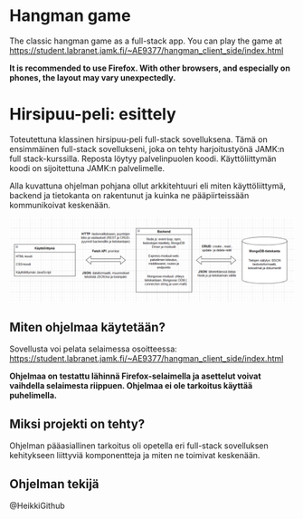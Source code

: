# Hangman game
The classic hangman game as a full-stack app. You can play the game at https://student.labranet.jamk.fi/~AE9377/hangman_client_side/index.html

**It is recommended to use Firefox. With other browsers, and especially on phones, the layout may vary unexpectedly.** 

# Hirsipuu-peli: esittely
Toteutettuna klassinen hirsipuu-peli full-stack sovelluksena. Tämä on ensimmäinen full-stack sovellukseni, joka on tehty harjoitustyönä JAMK:n full stack-kurssilla. 
Reposta löytyy palvelinpuolen koodi. Käyttöliittymän koodi on sijoitettuna JAMK:n palvelimelle.

Alla kuvattuna ohjelman pohjana ollut arkkitehtuuri eli miten käyttöliittymä, backend ja tietokanta on rakentunut ja kuinka ne pääpiirteissään kommunikoivat keskenään.

![Ohjelman arkkitehtuuri][arkkitehtuuri]

[arkkitehtuuri]: /pictures/arkkitehtuuri.png

## Miten ohjelmaa käytetään?

Sovellusta voi pelata selaimessa osoitteessa: https://student.labranet.jamk.fi/~AE9377/hangman_client_side/index.html

**Ohjelmaa on testattu lähinnä Firefox-selaimella ja asettelut voivat vaihdella selaimesta riippuen. Ohjelmaa ei ole tarkoitus käyttää puhelimella.**

## Miksi projekti on tehty?

Ohjelman pääasiallinen tarkoitus oli opetella eri full-stack sovelluksen kehitykseen liittyviä komponentteja ja miten ne toimivat keskenään.

## Ohjelman tekijä

@HeikkiGithub
